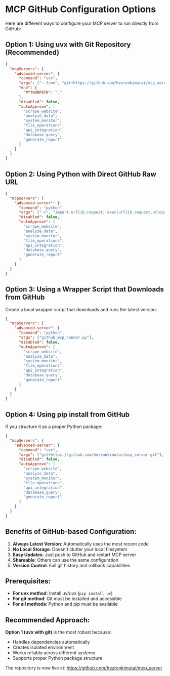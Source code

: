 # MCP GitHub Configuration Options

Here are different ways to configure your MCP server to run directly from GitHub:

## Option 1: Using uvx with Git Repository (Recommended)

```json
{
  "mcpServers": {
    "advanced-server": {
      "command": "uvx",
      "args": ["--from", "git+https://github.com/hezronkimutai/mcp_server.git", "python", "advanced_mcp_server.py"],
      "env": {
        "PYTHONPATH": "."
      },
      "disabled": false,
      "autoApprove": [
        "scrape_website", 
        "analyze_data", 
        "system_monitor",
        "file_operations",
        "api_integration", 
        "database_query",
        "generate_report"
      ]
    }
  }
}
```

## Option 2: Using Python with Direct GitHub Raw URL

```json
{
  "mcpServers": {
    "advanced-server": {
      "command": "python",
      "args": ["-c", "import urllib.request; exec(urllib.request.urlopen('https://raw.githubusercontent.com/hezronkimutai/mcp_server/main/advanced_mcp_server.py').read())"],
      "disabled": false,
      "autoApprove": [
        "scrape_website", 
        "analyze_data", 
        "system_monitor",
        "file_operations",
        "api_integration", 
        "database_query",
        "generate_report"
      ]
    }
  }
}
```

## Option 3: Using a Wrapper Script that Downloads from GitHub

Create a local wrapper script that downloads and runs the latest version:

```json
{
  "mcpServers": {
    "advanced-server": {
      "command": "python",
      "args": ["github_mcp_runner.py"],
      "disabled": false,
      "autoApprove": [
        "scrape_website", 
        "analyze_data", 
        "system_monitor",
        "file_operations",
        "api_integration", 
        "database_query",
        "generate_report"
      ]
    }
  }
}
```

## Option 4: Using pip install from GitHub

If you structure it as a proper Python package:

```json
{
  "mcpServers": {
    "advanced-server": {
      "command": "uvx",
      "args": ["git+https://github.com/hezronkimutai/mcp_server.git"],
      "disabled": false,
      "autoApprove": [
        "scrape_website", 
        "analyze_data", 
        "system_monitor",
        "file_operations",
        "api_integration", 
        "database_query",
        "generate_report"
      ]
    }
  }
}
```

## Benefits of GitHub-based Configuration:

1. **Always Latest Version**: Automatically uses the most recent code
2. **No Local Storage**: Doesn't clutter your local filesystem
3. **Easy Updates**: Just push to GitHub and restart MCP server
4. **Shareable**: Others can use the same configuration
5. **Version Control**: Full git history and rollback capabilities

## Prerequisites:

- **For uvx method**: Install uv/uvx (`pip install uv`)
- **For git method**: Git must be installed and accessible
- **For all methods**: Python and pip must be available

## Recommended Approach:

**Option 1 (uvx with git)** is the most robust because:
- Handles dependencies automatically
- Creates isolated environment
- Works reliably across different systems
- Supports proper Python package structure

The repository is now live at: https://github.com/hezronkimutai/mcp_server
